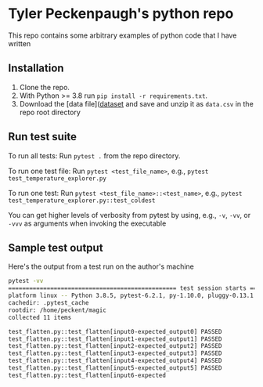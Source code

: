 # Tyler Peckenpaugh's python repo

This repo contains some arbitrary examples of python code that I have written

## Installation

 1. Clone the repo. 
 2. With Python >= 3.8 run `pip install -r requirements.txt`.
 3. Download the [data file]([dataset](https://github.com/magiclabs/email_screening_question/blob/master/Backend/data.csv.zip) and save and unzip it as `data.csv` in the repo root directory

## Run test suite

To run all tests: Run `pytest .` from the repo directory.

To run one test file: Run `pytest <test_file_name>`, e.g., `pytest test_temperature_explorer.py`

To run one test: Run `pytest <test_file_name>::<test_name>`, e.g., `pytest test_temperature_explorer.py::test_coldest` 

You can get higher levels of verbosity from pytest by using, e.g., `-v`, `-vv`, or `-vvv` as arguments when invoking the executable

## Sample test output

Here's the output from a test run on the author's machine

```sh
pytest -vv 
================================================ test session starts =================================================
platform linux -- Python 3.8.5, pytest-6.2.1, py-1.10.0, pluggy-0.13.1 -- /home/peckent/.pyenv/versions/3.8.5/bin/python3
cachedir: .pytest_cache
rootdir: /home/peckent/magic
collected 11 items                                                                                                   

test_flatten.py::test_flatten[input0-expected_output0] PASSED                                                  [  9%]
test_flatten.py::test_flatten[input1-expected_output1] PASSED                                                  [ 18%]
test_flatten.py::test_flatten[input2-expected_output2] PASSED                                                  [ 27%]
test_flatten.py::test_flatten[input3-expected_output3] PASSED                                                  [ 36%]
test_flatten.py::test_flatten[input4-expected_output4] PASSED                                                  [ 45%]
test_flatten.py::test_flatten[input5-expected_output5] PASSED                                                  [ 54%]
test_flatten.py::test_flatten[input6-expected
```
